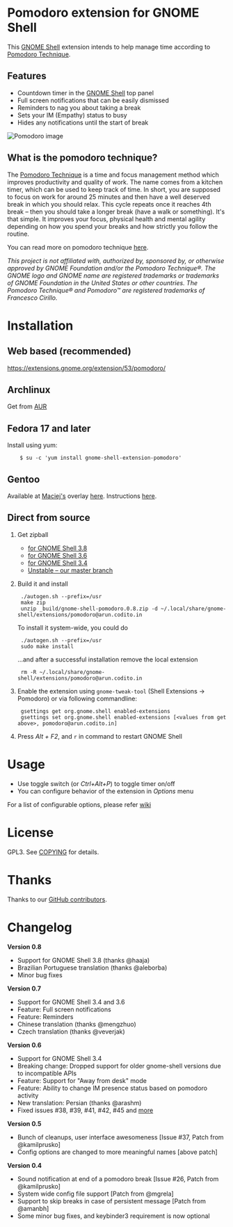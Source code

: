 # Pomodoro extension for GNOME Shell

This [GNOME Shell](http://www.gnome.org/gnome-3/) extension intends to help manage time according to [Pomodoro Technique](http://en.wikipedia.org/wiki/Pomodoro_technique).

## Features

- Countdown timer in the [GNOME Shell](http://www.gnome.org/gnome-3/) top panel
- Full screen notifications that can be easily dismissed
- Reminders to nag you about taking a break
- Sets your IM (Empathy) status to busy
- Hides any notifications until the start of break

![Pomodoro image](http://kamilprusko.org/files/gnome-shell-pomodoro-extension.png)

## What is the pomodoro technique?

The [Pomodoro Technique](http://en.wikipedia.org/wiki/Pomodoro_technique) is a time and focus management method which improves productivity and quality of work. The name comes from a kitchen timer, which can be used to keep track of time. In short, you are supposed to focus on work for around 25 minutes and then have a well deserved break in which you should relax. This cycle repeats once it reaches 4th break – then you should take a longer break (have a walk or something). It's that simple. It improves your focus, physical health and mental agility depending on how you spend your breaks and how strictly you follow the routine.

You can read more on pomodoro technique [here](http://www.pomodorotechnique.com/book/).

*This project is not affiliated with, authorized by, sponsored by, or otherwise approved by GNOME Foundation and/or the Pomodoro Technique®. The GNOME logo and GNOME name are registered trademarks or trademarks of GNOME Foundation in the United States or other countries. The Pomodoro Technique® and Pomodoro™ are registered trademarks of Francesco Cirillo.*

# Installation
## Web based (recommended)
https://extensions.gnome.org/extension/53/pomodoro/

## Archlinux
Get from [AUR](http://aur.archlinux.org/packages.php?ID=49967)

## Fedora 17 and later
Install using yum:

        $ su -c 'yum install gnome-shell-extension-pomodoro'

## Gentoo
Available at [Maciej's](https://github.com/mgrela) overlay [here](https://github.com/mgrela/dropzone/tree/master/gnome-extra/gnome-shell-extensions-pomodoro). Instructions [here](http://mgrela.rootnode.net/doku.php?id=wiki:gentoo:dropzone).

## Direct from source
1. Get zipball
    * [for GNOME Shell 3.8](https://github.com/codito/gnome-shell-pomodoro/zipball/gnome-shell-3.8)
    * [for GNOME Shell 3.6](https://github.com/codito/gnome-shell-pomodoro/zipball/gnome-shell-3.6)
    * [for GNOME Shell 3.4](https://github.com/codito/gnome-shell-pomodoro/zipball/gnome-shell-3.4)
    * [Unstable – our master branch](https://github.com/codito/gnome-shell-pomodoro/zipball/master)

2. Build it and install

        ./autogen.sh --prefix=/usr
        make zip
        unzip _build/gnome-shell-pomodoro.0.8.zip -d ~/.local/share/gnome-shell/extensions/pomodoro@arun.codito.in

    To install it system-wide, you could do

        ./autogen.sh --prefix=/usr
        sudo make install

    …and after a successful installation remove the local extension

        rm -R ~/.local/share/gnome-shell/extensions/pomodoro@arun.codito.in

3. Enable the extension using `gnome-tweak-tool` (Shell Extensions → Pomodoro) or via following commandline:

        gsettings get org.gnome.shell enabled-extensions
        gsettings set org.gnome.shell enabled-extensions [<values from get above>, pomodoro@arun.codito.in]

4. Press *Alt + F2*, and `r` in command to restart GNOME Shell

# Usage
- Use toggle switch (or *Ctrl+Alt+P*) to toggle timer on/off
- You can configure behavior of the extension in *Options* menu

For a list of configurable options, please refer [wiki](https://github.com/codito/gnome-shell-pomodoro/wiki/Configuration)

# License
GPL3. See [COPYING](https://raw.github.com/codito/gnome-shell-pomodoro/master/COPYING) for details.

# Thanks
Thanks to our [GitHub contributors](https://github.com/codito/gnome-shell-pomodoro/contributors).

# Changelog

**Version 0.8**

+ Support for GNOME Shell 3.8 (thanks @haaja)
+ Brazilian Portuguese translation (thanks @aleborba)
+ Minor bug fixes

**Version 0.7**

+ Support for GNOME Shell 3.4 and 3.6
+ Feature: Full screen notifications
+ Feature: Reminders
+ Chinese translation (thanks @mengzhuo)
+ Czech translation (thanks @veverjak)

**Version 0.6**

+ Support for GNOME Shell 3.4
+ Breaking change: Dropped support for older gnome-shell versions due to incompatible APIs
+ Feature: Support for "Away from desk" mode
+ Feature: Ability to change IM presence status based on pomodoro activity
+ New translation: Persian (thanks @arashm)
+ Fixed issues #38, #39, #41, #42, #45 and [more](https://github.com/codito/gnome-shell-pomodoro/issues?sort=created&direction=desc&state=closed&page=1)

**Version 0.5**

+ Bunch of cleanups, user interface awesomeness [Issue #37, Patch from @kamilprusko]
+ Config options are changed to more meaningful names [above patch]

**Version 0.4**

+ Sound notification at end of a pomodoro break [Issue #26, Patch from @kamilprusko]
+ System wide config file support [Patch from @mgrela]
+ Support to skip breaks in case of persistent message [Patch from @amanbh]
+ Some minor bug fixes, and keybinder3 requirement is now optional

